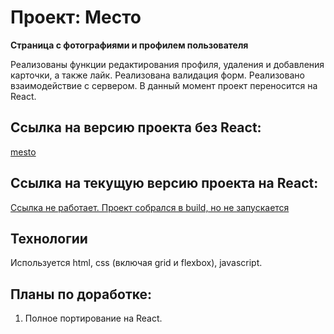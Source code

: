 # Проект: Место
**Страница с фотографиями и профилем пользователя**


Реализованы функции редактирования профиля, удаления и добавления карточки, а также лайк.
Реализована валидация форм.
Реализовано взаимодействие с сервером.
В данный момент проект переносится на React.

## Ссылка на версию проекта без React:
[mesto](https://nkvasov.github.io/mesto/)
## Ссылка на текущую версию проекта на React:
[Ссылка не работает. Проект собрался в build, но не запускается](https://nkvasov.github.io/mesto-react/index.html)

## Технологии
Используется html, css (включая grid и flexbox), javascript.

## Планы по доработке:
1. Полное портирование на React.
